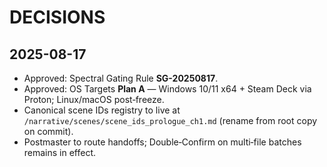 # DECISIONS

## 2025-08-17
- Approved: Spectral Gating Rule **SG-20250817**.
- Approved: OS Targets **Plan A** — Windows 10/11 x64 + Steam Deck via Proton; Linux/macOS post‑freeze.
- Canonical scene IDs registry to live at `/narrative/scenes/scene_ids_prologue_ch1.md` (rename from root copy on commit).
- Postmaster to route handoffs; Double‑Confirm on multi‑file batches remains in effect.
